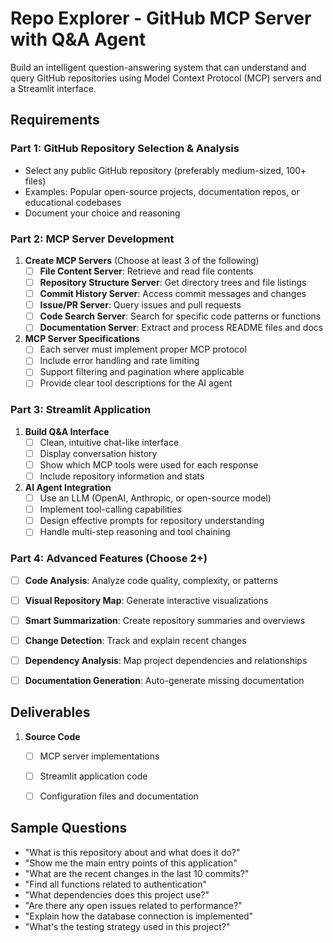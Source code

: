 # Repo Explorer - GitHub MCP Server with Q&A Agent
Build an intelligent question-answering system that can understand and query GitHub repositories using Model Context Protocol (MCP) servers and a Streamlit interface.

## Requirements

### Part 1: GitHub Repository Selection & Analysis
   - Select any public GitHub repository (preferably medium-sized, 100+ files)
   - Examples: Popular open-source projects, documentation repos, or educational codebases
   - Document your choice and reasoning

### Part 2: MCP Server Development
1. **Create MCP Servers** (Choose at least 3 of the following)
   - [ ] **File Content Server**: Retrieve and read file contents
   - [ ] **Repository Structure Server**: Get directory trees and file listings
   - [ ] **Commit History Server**: Access commit messages and changes
   - [ ] **Issue/PR Server**: Query issues and pull requests
   - [ ] **Code Search Server**: Search for specific code patterns or functions
   - [ ] **Documentation Server**: Extract and process README files and docs

2. **MCP Server Specifications**
   - [ ] Each server must implement proper MCP protocol
   - [ ] Include error handling and rate limiting
   - [ ] Support filtering and pagination where applicable
   - [ ] Provide clear tool descriptions for the AI agent

### Part 3: Streamlit Application
1. **Build Q&A Interface**
   - [ ] Clean, intuitive chat-like interface
   - [ ] Display conversation history
   - [ ] Show which MCP tools were used for each response
   - [ ] Include repository information and stats

2. **AI Agent Integration**
   - [ ] Use an LLM (OpenAI, Anthropic, or open-source model)
   - [ ] Implement tool-calling capabilities
   - [ ] Design effective prompts for repository understanding
   - [ ] Handle multi-step reasoning and tool chaining

### Part 4: Advanced Features (Choose 2+)
- [ ] **Code Analysis**: Analyze code quality, complexity, or patterns
- [ ] **Visual Repository Map**: Generate interactive visualizations
- [ ] **Smart Summarization**: Create repository summaries and overviews
- [ ] **Change Detection**: Track and explain recent changes
- [ ] **Dependency Analysis**: Map project dependencies and relationships
- [ ] **Documentation Generation**: Auto-generate missing documentation


## Deliverables
1. **Source Code**
   - [ ] MCP server implementations
   - [ ] Streamlit application code
   - [ ] Configuration files and documentation


## Sample Questions
- "What is this repository about and what does it do?"
- "Show me the main entry points of this application"
- "What are the recent changes in the last 10 commits?"
- "Find all functions related to authentication"
- "What dependencies does this project use?"
- "Are there any open issues related to performance?"
- "Explain how the database connection is implemented"
- "What's the testing strategy used in this project?"
